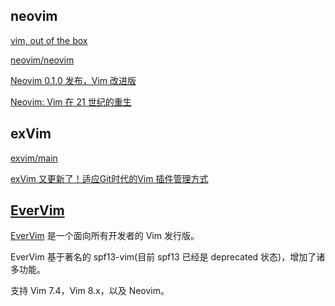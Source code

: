 ## neovim
[vim, out of the box](https://neovim.io/)

[neovim/neovim](https://github.com/neovim/neovim)

[Neovim 0.1.0 发布，Vim 改进版](http://www.oschina.net/news/67635/neovim-0-1-0)

[Neovim: Vim 在 21 世纪的重生](https://linuxtoy.org/archives/neovim.html)

## exVim
[exvim/main](https://github.com/exvim/main)

[exVim 又更新了！适应Git时代的Vim 插件管理方式](http://www.douban.com/group/topic/18790077/)

## [EverVim](https://www.oschina.net/p/evervim)
[EverVim](https://github.com/LER0ever/EverVim) 是一个面向所有开发者的 Vim 发行版。

EverVim 基于著名的 spf13-vim(目前 spf13 已经是 deprecated 状态)，增加了诸多功能。

支持 Vim 7.4，Vim 8.x，以及 Neovim。